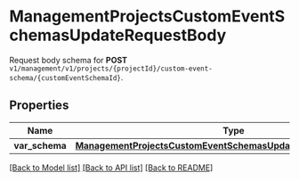 # ManagementProjectsCustomEventSchemasUpdateRequestBody

Request body schema for **POST** `v1/management/v1/projects/{projectId}/custom-event-schema/{customEventSchemaId}`.

## Properties

Name | Type | Description | Notes
------------ | ------------- | ------------- | -------------
**var_schema** | [**ManagementProjectsCustomEventSchemasUpdateRequestBodySchema**](ManagementProjectsCustomEventSchemasUpdateRequestBodySchema.md) |  | [optional] 

[[Back to Model list]](../README.md#documentation-for-models) [[Back to API list]](../README.md#documentation-for-api-endpoints) [[Back to README]](../README.md)


